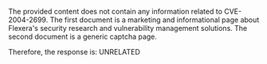 The provided content does not contain any information related to CVE-2004-2699. The first document is a marketing and informational page about Flexera's security research and vulnerability management solutions. The second document is a generic captcha page.

Therefore, the response is: UNRELATED